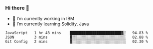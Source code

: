 ### Hi there 👋

<!--
**mathcodeman/mathcodeman** is a ✨ _special_ ✨ repository because its `README.md` (this file) appears on your GitHub profile.

Here are some ideas to get you started:

- 🔭 I’m currently working on ...
- 🌱 I’m currently learning ...
- 👯 I’m looking to collaborate on ...
- 🤔 I’m looking for help with ...
- 💬 Ask me about ...
- 📫 How to reach me: ...
- 😄 Pronouns: ...
- ⚡ Fun fact: ...
-->

- 🔭 I’m currently working in IBM
- 🌱 I’m currently learning Solidity, Java

<!--START_SECTION:waka-->

```text
JavaScript   1 hr 43 mins    ███████████████████████▓░   94.83 %
JSON         3 mins          ▓░░░░░░░░░░░░░░░░░░░░░░░░   02.88 %
Git Config   2 mins          ▓░░░░░░░░░░░░░░░░░░░░░░░░   02.30 %
```

<!--END_SECTION:waka-->
